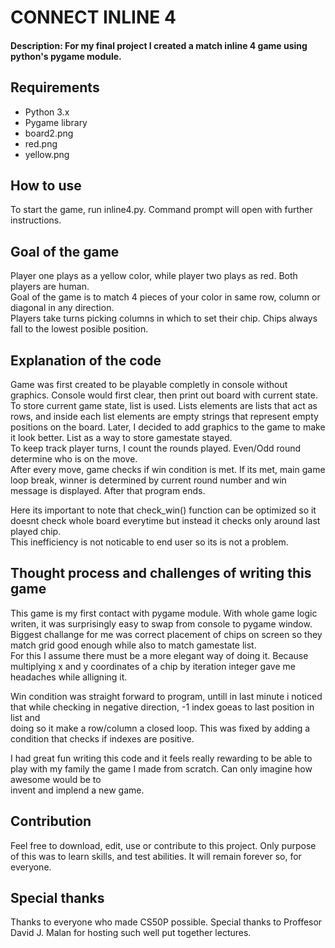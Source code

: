 # CONNECT INLINE 4
#### Description: For my final project I created a match inline 4 game using python's pygame module.

## Requirements
- Python 3.x
- Pygame library
- board2.png
- red.png
- yellow.png

## How to use
To start the game, run inline4.py. Command prompt will open with further instructions. 

## Goal of the game
Player one plays as a yellow color, while player two plays as red. Both players are human.  
Goal of the game is to match 4 pieces of your color in same row, column or diagonal in any direction.  
Players take turns picking columns in which to set their chip. Chips always fall to the lowest posible position.

## Explanation of the code
Game was first created to be playable completly in console without graphics. Console would first clear, then print out board with current state.  
To store current game state, list is used. Lists elements are lists that act as rows, and inside each list elements are empty strings that represent empty positions on the board.
Later, I decided to add graphics to the game to make it look better. List as a way to store gamestate stayed.  
To keep track player turns, I count the rounds played. Even/Odd round determine who is on the move.  
After every move, game checks if win condition is met. If its met, main game loop break, winner is determined by current round number and win message is displayed. After that program ends.
  
Here its important to note that check_win() function can be optimized so it doesnt check whole board everytime but instead it checks only around last played chip.  
This inefficiency is not noticable to end user so its is not a problem.


## Thought process and challenges of writing this game  
This game is my first contact with pygame module. With whole game logic writen, it was surprisingly easy to swap from console to pygame window.  
Biggest challange for me was correct placement of chips on screen so they match grid good enough while also to match gamestate list.  
For this I assume there must be a more elegant way of doing it. Because multiplying x and y coordinates of a chip by iteration integer gave me headaches while alligning it.  
  
Win condition was straight forward to program, untill in last minute i noticed that while checking in negative direction, -1 index goeas to last position in list and  
doing so it make a row/column a closed loop. This was fixed by adding a condition that checks if indexes are positive.  
  
I had great fun writing this code and it feels really rewarding to be able to play with my family the game I made from scratch. Can only imagine how awesome would be to  
invent and implend a new game. 

## Contribution
Feel free to download, edit, use or contribute to this project. Only purpose of this was to learn skills, and test abilities. It will remain forever so, for everyone. 

## Special thanks
Thanks to everyone who made CS50P possible. Special thanks to Proffesor David J. Malan for hosting such well put together lectures.



